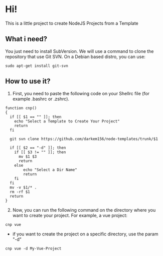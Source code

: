 # Hi!
This is a little project to create NodeJS Projects from a Template

## What i need?
You just need to install SubVersion. We will use a command to clone the repository that use Git SVN.
On a Debian based distro, you can use:
~~~
sudo apt-get install git-svn
~~~

## How to use it?
1. First, you need to paste the following code on your Shellrc file (for example .bashrc or .zshrc).
~~~
function cnp()
{
  if [[ $1 == "" ]]; then
    echo "Select a Template to Create Your Project"
    return
  fi
  
  git svn clone https://github.com/darkem156/node-templates/trunk/$1

  if [[ $2 == "-d" ]]; then
    if [[ $3 != "" ]]; then
      mv $1 $3
      return
    else
        echo "Select a Dir Name"
        return
    fi
  fi
  mv -v $1/* .
  rm -rf $1
  return
}
~~~

2. Now, you can run the following command on the directory where you want to create your project. For example, a vue project:
~~~
cnp vue
~~~
* if you want to create the project on a specific directory, use the param "-d"
~~~
cnp vue -d My-Vue-Project
